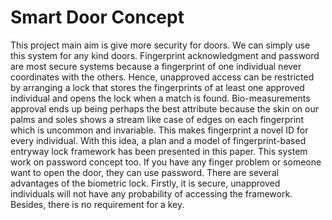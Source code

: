# Smart Door Concept

This project main aim is give more security for doors. We can simply use this system for any kind doors. 
Fingerprint acknowledgment and password are most secure systems because a fingerprint of one individual never coordinates with the others. Hence, unapproved access can be restricted by arranging a lock that stores the fingerprints of at least one approved individual and opens the lock when a match is found. Bio-measurements approval ends up being perhaps the best attribute because the skin on our palms and soles shows a stream like case of edges on each fingerprint which is uncommon and invariable. This makes fingerprint a novel ID for every individual. With this idea, a plan and a model of fingerprint-based entryway lock framework has been presented in this paper.
This system work on password concept too. 
If you have any finger problem or someone want to open the door, they can use password. There are several advantages of the biometric lock. Firstly, it is secure, unapproved individuals will not have any probability of accessing the framework. Besides, there is no requirement for a key.

